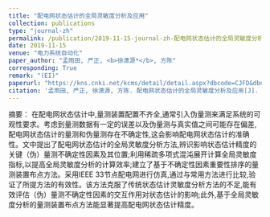 ```yaml
---
title: "配电网状态估计的全局灵敏度分析及应用"
collection: publications
type: "journal-zh"
permalink: /publication/2019-11-15-journal-zh-配电网状态估计的全局灵敏度分析及应用
date: 2019-11-15
venue: "电力系统自动化"
paper_author: "孟雨田, 严正, <b>徐潇源*</b>, 方陈"
corresponding: True
remark: "(EI)"
paperurl: "https://kns.cnki.net/kcms/detail/detail.aspx?dbcode=CJFD&dbname=CJFDLAST2020&filename=DLXT202002014&uniplatform=NZKPT&v=F4nMUvjTbAs_PokcFi2V9sanXKs6EWsRuZKutbLubc-GFMCoRjMQVvE4TlFP4UBW"
citation: '孟雨田, 严正, 徐潇源, 方陈. 配电网状态估计的全局灵敏度分析及应用[J]. <i>电力系统自动化</i>, 2020, 44(02): 113-121.'
---
```


摘要：
在配电网状态估计中,量测装置配置不齐全,通常引入伪量测来满足系统的可观性要求。考虑到量测数据有一定的误差以及伪量测与真实值之间可能存在偏差,配电网状态估计的量测和伪量测存在不确定性,这会影响配电网状态估计的准确性。文中提出了配电网状态估计的全局灵敏度分析方法,辨识影响状态估计精度的关键（伪）量测不确定性因素及其位置;利用稀疏多项式混沌展开计算全局灵敏度指标,以提高全局灵敏度分析的计算效率;建立了基于不确定性因素重要性排序的量测装置布点方法。采用IEEE 33节点配电网进行仿真,通过与常用方法进行比较,验证了所提方法的有效性。该方法克服了传统状态估计灵敏度分析方法的不足,能有效评估（伪）量测不确定性因素的交互作用对状态估计的影响;此外,基于全局灵敏度分析的量测装置布点方法能显著提高配电网状态估计精度。 
